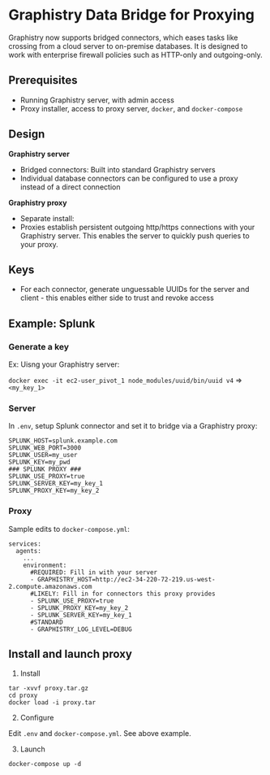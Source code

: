 # Graphistry Data Bridge for Proxying

Graphistry now supports bridged connectors, which eases tasks like crossing from a cloud server to on-premise databases. It is designed to work with enterprise firewall policies such as HTTP-only and outgoing-only.

## Prerequisites

* Running Graphistry server, with admin access
* Proxy installer, access to proxy server, `docker`, and `docker-compose`

## Design

**Graphistry server**

* Bridged connectors: Built into standard Graphistry servers
* Individual database connectors can be configured to use a proxy instead of a direct connection

**Graphistry proxy**

* Separate install: 
* Proxies establish persistent outgoing http/https connections with your Graphistry server. This enables the server to quickly push queries to your proxy.

## Keys

* For each connector, generate unguessable UUIDs for the server and client - this enables either side to trust and revoke access

## Example: Splunk

### Generate a key

Ex: Uisng your Graphistry server:

`docker exec -it ec2-user_pivot_1 node_modules/uuid/bin/uuid v4` => `<my_key_1>`

### Server

In `.env`, setup Splunk connector and set it to bridge via a Graphistry proxy:

```
SPLUNK_HOST=splunk.example.com
SPLUNK_WEB_PORT=3000
SPLUNK_USER=my_user
SPLUNK_KEY=my_pwd
### SPLUNK PROXY ###
SPLUNK_USE_PROXY=true
SPLUNK_SERVER_KEY=my_key_1
SPLUNK_PROXY_KEY=my_key_2
```

### Proxy

Sample edits to `docker-compose.yml`:

```
services:
  agents:
    ...
    environment:
      #REQUIRED: Fill in with your server
      - GRAPHISTRY_HOST=http://ec2-34-220-72-219.us-west-2.compute.amazonaws.com
      #LIKELY: Fill in for connectors this proxy provides
      - SPLUNK_USE_PROXY=true
      - SPLUNK_PROXY_KEY=my_key_2
      - SPLUNK_SERVER_KEY=my_key_1
      #STANDARD      
      - GRAPHISTRY_LOG_LEVEL=DEBUG       
```

## Install and launch proxy

1. Install
```
tar -xvvf proxy.tar.gz
cd proxy
docker load -i proxy.tar
```

2. Configure

Edit `.env` and `docker-compose.yml`. See above example.

3. Launch

```
docker-compose up -d
```


